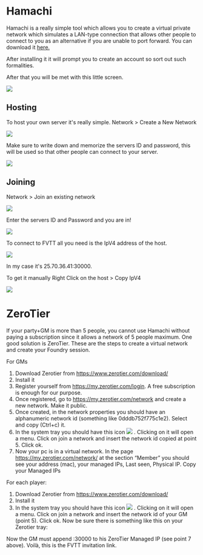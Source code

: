 # Hamachi

Hamachi is a really simple tool which allows you to create a virtual private network which simulates a LAN-type connection that allows other people to connect to you as an alternative if you are unable to port forward. You can download it [here.](https://www.vpn.net)

After installing it it will prompt you to create an account so sort out such formalities.

After that you will be met with this little screen. 

![](https://i.imgur.com/vEU4Y4r.png)

## Hosting

To host your own server it's really simple. Network > Create a New Network

![](https://i.imgur.com/u6goQvT.png)

Make sure to write down and memorize the servers ID and password, this will be used so that other people can connect to your server.

![](https://i.imgur.com/Nbj01XK.png)

## Joining

Network > Join an existing network

![](https://i.imgur.com/t8SQrPm.png)

Enter the servers ID and Password and you are in!

![](https://i.imgur.com/mGA7tSN.png)

To connect to FVTT all you need is the IpV4 address of the host.

![](https://imgur.com/4ukq4px) 

In my case it's 25.70.36.41:30000.

To get it manually Right Click on the host > Copy IpV4

![](https://i.imgur.com/2KobBh9.png)

# ZeroTier

If your party+GM is more than 5 people, you cannot use Hamachi without paying a subscription since it allows a network of 5 people maximum.
One good solution is ZeroTier.
These are the steps to create a virtual network and create your Foundry session.

For GMs
1.	Download Zerotier from https://www.zerotier.com/download/
2.	Install it
3.	Register yourself from https://my.zerotier.com/login. A free subscription is enough for our purpose.
4.	Once registered, go to https://my.zerotier.com/network and create a new network. Make it public.
5.	Once created, in the network properties you should have an alphanumeric network id (something like 0dddb752f775c1e2). Select and copy (Ctrl+c) it.
6.	In the system tray you should have this icon ![](https://i.imgur.com/gNesEDY.png) . Clicking on it will open a menu. Click on join a network and insert the network id copied at point 5. Click ok.
7.	Now your pc is in a virtual network. In the page https://my.zerotier.com/network/<networkid> at the section “Member” you should see your address (mac), your managed IPs, Last seen, Physical IP. Copy your Managed IPs

For each player:
1.	Download Zerotier from https://www.zerotier.com/download/
2.	Install it
3.	In the system tray you should have this icon ![](https://i.imgur.com/gNesEDY.png) . Clicking on it will open a menu. Click on join a network and insert the network id of your GM (point 5). Click ok. Now be sure there is something like this on your Zerotier tray:   

Now the GM must append :30000 to his ZeroTier Managed IP (see point 7 above). Voilà, this is the FVTT invitation link.

